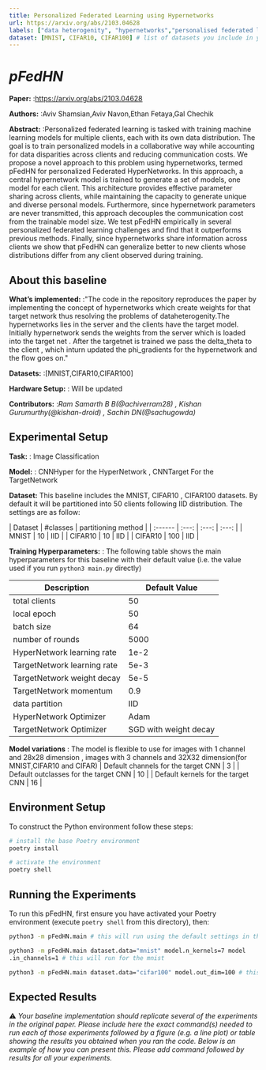 ```yaml
---
title: Personalized Federated Learning using Hypernetworks
url: https://arxiv.org/abs/2103.04628
labels: ["data heterogenity", "hypernetworks","personalised federated learning",] # please add between 4 and 10 single-word (maybe two-words) labels (e.g. "system heterogeneity", "image classification", "asynchronous", "weight sharing", "cross-silo")
dataset: [MNIST, CIFAR10, CIFAR100] # list of datasets you include in your baseline
---
```


# *pFedHN*



****Paper:**** :https://arxiv.org/abs/2103.04628

****Authors:**** :Aviv Shamsian,Aviv Navon,Ethan Fetaya,Gal Chechik

****Abstract:**** :Personalized federated learning is tasked with training machine learning models for multiple clients, each with its own data distribution. The goal is to train personalized models in a collaborative way while accounting for data disparities across clients and reducing communication costs. We propose a novel approach to this problem using hypernetworks, termed pFedHN for personalized Federated HyperNetworks. In this approach, a central hypernetwork model is trained to generate a set of models, one model for each client. This architecture provides effective parameter sharing across clients, while maintaining the capacity to generate unique and diverse personal models. Furthermore, since hypernetwork parameters are never transmitted, this approach decouples the communication cost from the trainable model size. We test pFedHN empirically in several personalized federated learning challenges and find that it outperforms previous methods. Finally, since hypernetworks share information across clients we show that pFedHN can generalize better to new clients whose distributions differ from any client observed during training.

## About this baseline

****What’s implemented:**** :"The code in the repository reproduces the paper by implementing the concept of hypernetworks which create weights for that target network thus resolving the problems of dataheterogenity.The hypernetworks lies in the server and the clients have the target model. Initially hypernetwork sends the weights from the server which is loaded into the target net . After the targetnet is trained we pass the delta_theta to the client , which inturn updated the phi_gradients for the hypernetwork and the flow goes on."

****Datasets:**** :[MNIST,CIFAR10,CIFAR100]

****Hardware Setup:**** : Will be updated

****Contributors:**** :*_Ram Samarth B B(@achiverram28) , Kishan Gurumurthy(@kishan-droid) , Sachin DN(@sachugowda)_*


## Experimental Setup

****Task:**** : Image Classification

****Model:**** : CNNHyper for the HyperNetwork , CNNTarget For the TargetNetwork

**Dataset:** This baseline includes the MNIST, CIFAR10 , CIFAR100 datasets. By default it will be partitioned into 50 clients following IID distribution. The settings are as follow:

| Dataset | #classes | partitioning method |
| :------ | :---: | :---: | :---: |
| MNIST | 10 | IID |
| CIFAR10 | 10 | IID |
| CIFAR10 | 100 | IID |


****Training Hyperparameters:**** : The following table shows the main hyperparameters for this baseline with their default value (i.e. the value used if you run `python3 main.py` directly)

| Description | Default Value |
| ----------- | ----- |
| total clients | 50 |
| local epoch | 50 |
| batch size | 64 |
| number of rounds | 5000 |
| HyperNetwork learning rate | 1e-2 |
| TargetNetwork learning rate | 5e-3 |
| TargetNetwork weight decay | 5e-5 |
| TargetNetwork momentum | 0.9 |
| data partition | IID |
| HyperNetwork Optimizer | Adam |
| TargetNetwork Optimizer | SGD with weight decay |
**Model variations** : The model is flexible to use for images with 1 channel
and 28x28 dimension , images with 3 channels and 32X32 dimension(for MNIST,CIFAR10 and CIFAR)
| Default channels for the target CNN | 3  |
| Default outclasses for the target CNN | 10 |
| Default kernels for the target CNN | 16 |



## Environment Setup


To construct the Python environment follow these steps:

```bash
# install the base Poetry environment
poetry install

# activate the environment
poetry shell
```

## Running the Experiments

To run this pFedHN, first ensure you have activated your Poetry environment (execute `poetry shell` from this directory), then:

```bash
python3 -m pFedHN.main # this will run using the default settings in the `conf/config.yaml` that is for the cifar10

python3 -m pFedHN.main dataset.data="mnist" model.n_kernels=7 model
.in_channels=1 # this will run for the mnist

python3 -m pFedHN.main dataset.data="cifar100" model.out_dim=100 # this will run for the cifar100

```

## Expected Results

:warning: _Your baseline implementation should replicate several of the experiments in the original paper. Please include here the exact command(s) needed to run each of those experiments followed by a figure (e.g. a line plot) or table showing the results you obtained when you ran the code. Below is an example of how you can present this. Please add command followed by results for all your experiments._
